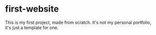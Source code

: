 # first-website
This is my first project, made from scratch. It's not my personal portfolio, it's just a template for one.
